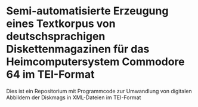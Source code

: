 # Semi-automatisierte Erzeugung eines Textkorpus von deutschsprachigen Diskettenmagazinen für das Heimcomputersystem Commodore 64 im TEI-Format

Dies ist ein Repositorium mit Programmcode zur Umwandlung von digitalen Abbildern der Diskmags in XML-Dateien im TEI-Format